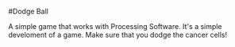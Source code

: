 #Dodge Ball

A simple game that works with Processing Software.
It's a simple develoment of a game.
Make sure that you dodge the cancer cells!